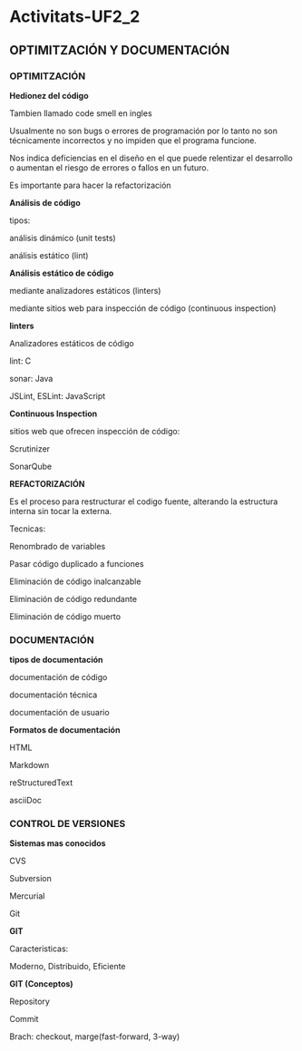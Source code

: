 # Activitats-UF2_2

## OPTIMITZACIÓN Y DOCUMENTACIÓN

### OPTIMITZACIÓN

**Hedionez del código**

Tambien llamado code smell en ingles

Usualmente no son bugs o errores de programación por lo tanto no son técnicamente incorrectos y no impiden que el programa funcione.

Nos indica deficiencias en el diseño en el que puede relentizar el desarrollo o aumentan el riesgo de errores o fallos en un futuro.

Es importante para hacer la refactorización

**Análisis de código**

tipos:

análisis dinámico (unit tests)

análisis estático (lint)

**Análisis estático de código**

mediante analizadores estáticos (linters)

mediante sitios web para inspección de código (continuous inspection)

**linters**

Analizadores estáticos de código

lint: C

sonar: Java

JSLint, ESLint: JavaScript

**Continuous Inspection**

sitios web que ofrecen inspección de código:

Scrutinizer

SonarQube

**REFACTORIZACIÓN**

Es el proceso para restructurar el codigo fuente, alterando la estructura interna sin tocar la externa.

Tecnicas:

Renombrado de variables

Pasar código duplicado a funciones

Eliminación de código inalcanzable

Eliminación de código redundante

Eliminación de código muerto

### DOCUMENTACIÓN

**tipos de documentación**

documentación de código

documentación técnica

documentación de usuario

**Formatos de documentación**

HTML

Markdown

reStructuredText

asciiDoc

### CONTROL DE VERSIONES

**Sistemas mas conocidos**

CVS

Subversion

Mercurial

Git

**GIT**

Caracteristicas:

Moderno, Distribuido, Eficiente

**GIT (Conceptos)**

Repository

Commit

Brach: checkout, marge(fast-forward, 3-way)


